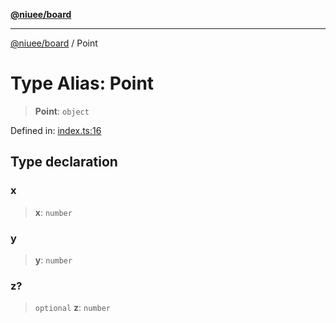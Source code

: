 [**@niuee/board**](../README.md)

***

[@niuee/board](../globals.md) / Point

# Type Alias: Point

> **Point**: `object`

Defined in: [index.ts:16](https://github.com/niuee/board/blob/d74620e4e63da3004adfc7105b7f1136fce9577c/src/index.ts#L16)

## Type declaration

### x

> **x**: `number`

### y

> **y**: `number`

### z?

> `optional` **z**: `number`
